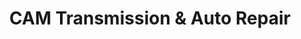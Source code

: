 ---
title: "CAM Transmission & Auto Repair"
url: /bel-air/cam-transmission-und-auto-repair/
shop: Autowerkstatt
---